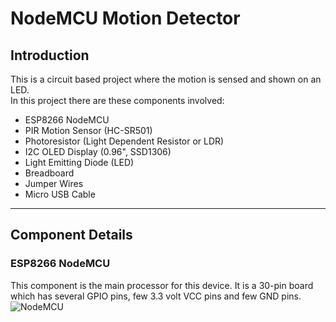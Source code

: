 # NodeMCU Motion Detector
## Introduction
This is a circuit based project where the motion is sensed and shown on an LED. <br>
In this project there are these components involved:
- ESP8266 NodeMCU
- PIR Motion Sensor (HC-SR501)
- Photoresistor (Light Dependent Resistor or LDR)
- I2C OLED Display (0.96", SSD1306) 
- Light Emitting Diode (LED)
- Breadboard
- Jumper Wires
- Micro USB Cable
---
## Component Details
### ESP8266 NodeMCU
This component is the main processor for this device. It is a 30-pin board which has several GPIO pins, few 3.3 volt VCC pins and few GND pins.<br> 
![NodeMCU](https://github.com/user-attachments/assets/dc09b834-10a6-4c85-9fe5-1a5a76992fa4)
